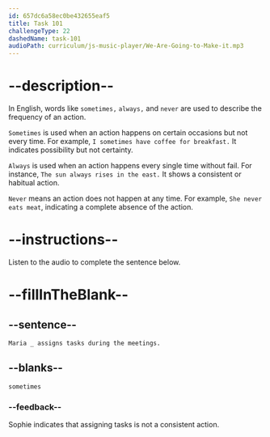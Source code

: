 ```yaml
---
id: 657dc6a58ec0be432655eaf5
title: Task 101
challengeType: 22
dashedName: task-101
audioPath: curriculum/js-music-player/We-Are-Going-to-Make-it.mp3
---
```


<!-- (audio) Tom: That's important. Does Maria assign tasks during these meetings?
Sophie: Sometimes, but we normally discuss tasks and responsibilities for the week. -->

# --description--

In English, words like `sometimes,` `always,` and `never` are used to describe the frequency of an action.

`Sometimes` is used when an action happens on certain occasions but not every time. For example, `I sometimes have coffee for breakfast.` It indicates possibility but not certainty. 

`Always` is used when an action happens every single time without fail. For instance, `The sun always rises in the east.` It shows a consistent or habitual action.

`Never` means an action does not happen at any time. For example, `She never eats meat`, indicating a complete absence of the action.

# --instructions--

Listen to the audio to complete the sentence below.

# --fillInTheBlank--

## --sentence--

`Maria _ assigns tasks during the meetings.`

## --blanks--

`sometimes`

### --feedback--

Sophie indicates that assigning tasks is not a consistent action.
